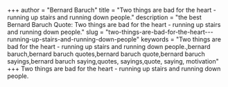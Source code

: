 +++
author = "Bernard Baruch"
title = "Two things are bad for the heart - running up stairs and running down people."
description = "the best Bernard Baruch Quote: Two things are bad for the heart - running up stairs and running down people."
slug = "two-things-are-bad-for-the-heart---running-up-stairs-and-running-down-people"
keywords = "Two things are bad for the heart - running up stairs and running down people.,bernard baruch,bernard baruch quotes,bernard baruch quote,bernard baruch sayings,bernard baruch saying,quotes, sayings,quote, saying, motivation"
+++
Two things are bad for the heart - running up stairs and running down people.

